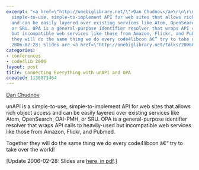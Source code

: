 ```yaml
---
excerpt: "<a href=\"http://onebiglibrary.net/\">Dan Chudnov</a>\r\n\r\nunAPI is a
  simple-to-use, simple-to-implement API for web sites that allows rich object access
  and can be easily layered over existing services like Atom, OpenSearch, OAI-PMH,
  or SRU. OPA is a general-purpose identifier resolver that wraps API calls to heavily-used
  but incompatible web services like those from Amazon, Flickr, and Pubmed.\r\n\r\nTogether
  they will do the same thing we do every code4libcon â€“ try to take over the world!\r\n\r\n[Update
  2006-02-28: Slides are <a href=\"http://onebiglibrary.net/talks/20060216-code4lib-unapi-and-opa\">he"
categories:
- conferences
- code4lib 2006
layout: post
title: Connecting Everything with unAPI and OPA
created: 1136871464
---
```

<a href="http://onebiglibrary.net/">Dan Chudnov</a>

unAPI is a simple-to-use, simple-to-implement API for web sites that allows rich object access and can be easily layered over existing services like Atom, OpenSearch, OAI-PMH, or SRU. OPA is a general-purpose identifier resolver that wraps API calls to heavily-used but incompatible web services like those from Amazon, Flickr, and Pubmed.

Together they will do the same thing we do every code4libcon â€“ try to take over the world!

[Update 2006-02-28: Slides are <a href="http://onebiglibrary.net/talks/20060216-code4lib-unapi-and-opa">here, in pdf</a>.]
